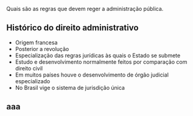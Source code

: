 Quais são as regras que devem reger a administração pública.

## Histórico do direito administrativo
- Origem francesa
- Posterior a revolução
- Especialização das regras jurídicas às quais o Estado se submete
- Estudo e desenvolvimento normalmente feitos por comparação com direito civil
- Em muitos países houve o desenvolvimento de órgão judicial especializado
- No Brasil vige o sistema de jurisdição única

## aaa
